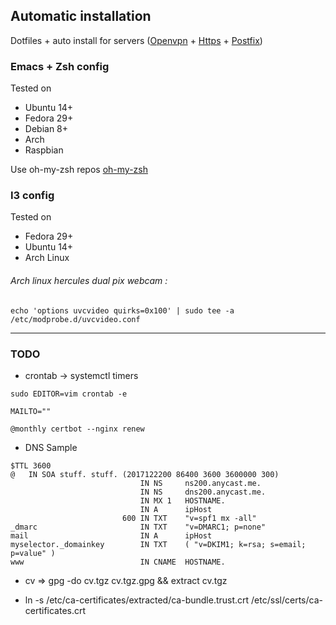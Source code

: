 ## Automatic installation

Dotfiles + auto install for servers
([Openvpn](https://github.com/Exocen/OpenVPN-install) + [Https](https://github.com/exocen/Web-Mail-Server) + [Postfix](https://github.com/exocen/Web-Mail-Server))

### Emacs + Zsh config

Tested on
* Ubuntu 14+
* Fedora 29+
* Debian 8+
* Arch
* Raspbian

Use oh-my-zsh repos [oh-my-zsh](https://github.com/exocen/oh-my-zsh.git)

### I3 config

Tested on
* Fedora 29+
* Ubuntu 14+
* Arch Linux

###### Arch linux hercules dual pix webcam :
```shell
echo 'options uvcvideo quirks=0x100' | sudo tee -a /etc/modprobe.d/uvcvideo.conf
```

---

### TODO
* crontab -> systemctl timers
````
sudo EDITOR=vim crontab -e
````
````
MAILTO=""

@monthly certbot --nginx renew
````

* DNS Sample
````
$TTL 3600
@	IN SOA stuff. stuff. (2017122200 86400 3600 3600000 300)
                             IN NS     ns200.anycast.me.
                             IN NS     dns200.anycast.me.
                             IN MX 1   HOSTNAME.
                             IN A      ipHost
                         600 IN TXT    "v=spf1 mx -all"
_dmarc                       IN TXT    "v=DMARC1; p=none"
mail                         IN A      ipHost
myselector._domainkey        IN TXT    ( "v=DKIM1; k=rsa; s=email; p=value" )
www                          IN CNAME  HOSTNAME.
````

* cv => gpg -do cv.tgz cv.tgz.gpg && extract cv.tgz

* ln -s /etc/ca-certificates/extracted/ca-bundle.trust.crt /etc/ssl/certs/ca-certificates.crt
